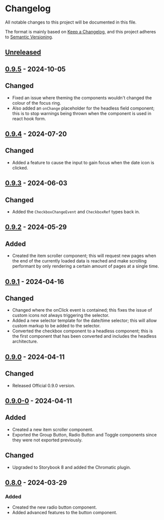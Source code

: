 # Changelog

All notable changes to this project will be documented in this file.

The format is mainly based on [Keep a Changelog](https://keepachangelog.com/en/1.0.0/),
and this project adheres to [Semantic Versioning](https://semver.org/spec/v2.0.0.html).

## [Unreleased]

## [0.9.5] - 2024-10-05

## Changed

- Fixed an issue where theming the components wouldn't changed the colour of the focus ring.
- Also added an `onChange` placeholder for the headless field component; this is to stop warnings being thrown when the component is used in react hook form.

## [0.9.4] - 2024-07-20

## Changed

- Added a feature to cause the input to gain focus when the date icon is clicked.

## [0.9.3] - 2024-06-03

## Changed

- Added the `CheckboxChangeEvent` and `CheckboxRef` types back in.

## [0.9.2] - 2024-05-29

## Added

- Created the item scroller component; this will request new pages when the end of the currently loaded data is reached and make scrolling performant by only rendering a certain amount of pages at a single time.

## [0.9.1] - 2024-04-16

## Changed

- Changed where the onClick event is contained; this fixes the issue of custom icons not always triggering the selector.
- Added a new selector template for the date/time selector; this will allow custom markup to be added to the selector.
- Converted the checkbox component to a headless component; this is the first component that has been converted and includes the headless architecture.

## [0.9.0] - 2024-04-11

## Changed

- Released Official 0.9.0 version.

## [0.9.0-0] - 2024-04-11

## Added

- Created a new item scroller component.
- Exported the Group Button, Radio Button and Toggle components since they were not exported previously.

## Changed

- Upgraded to Storybook 8 and added the Chromatic plugin.

## [0.8.0] - 2024-03-29

### Added

- Created the new radio button component.
- Added advanced features to the button component.


[unreleased]: https://github.com/Beesoft-Collective/beesoft-components/compare/v0.9.5...develop
[0.9.5]: https://github.com/Beesoft-Collective/beesoft-components/releases/tag/v0.9.5
[0.9.4]: https://github.com/Beehive-Software-Consultants/beesoft-components/releases/tag/v0.9.4
[0.9.3]: https://github.com/Beehive-Software-Consultants/beesoft-components/releases/tag/v0.9.3
[0.9.2]: https://github.com/Beehive-Software-Consultants/beesoft-components/releases/tag/v0.9.2
[0.9.1]: https://github.com/Beehive-Software-Consultants/beesoft-components/releases/tag/v0.9.1
[0.9.0]: https://github.com/Beehive-Software-Consultants/beesoft-components/releases/tag/v0.9.0
[0.9.0-0]: https://github.com/Beehive-Software-Consultants/beesoft-components/releases/tag/v0.9.0-0
[0.8.0]: https://github.com/Beehive-Software-Consultants/beesoft-components/releases/tag/v0.8.0
